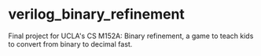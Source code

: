 # verilog_binary_refinement
Final project for UCLA's CS M152A: Binary refinement, a game to teach kids to convert from binary to decimal fast. 
